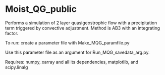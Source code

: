 # Moist_QG_public

Performs a simulation of 2 layer quasigeostrophic flow with a precipitation term triggered by convective adjustment. Method is AB3 with an integrating factor. 

To run: create a parameter file with Make_MQG_paramfile.py

Use this parameter file as an argument for Run_MQG_savedata_arg.py.

Requires: numpy, xarray and all its dependencies, matplotlib, and scipy.linalg
